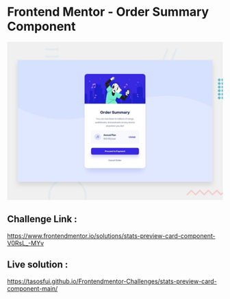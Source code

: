 # Frontend Mentor - Order Summary Component

![Design preview for the Stats preview card component coding challenge](./design/desktop-preview.jpg)

## Challenge Link :

https://www.frontendmentor.io/solutions/stats-preview-card-component-V0RsL_-MYv

## Live solution :

https://tasosfui.github.io/Frontendmentor-Challenges/stats-preview-card-component-main/
